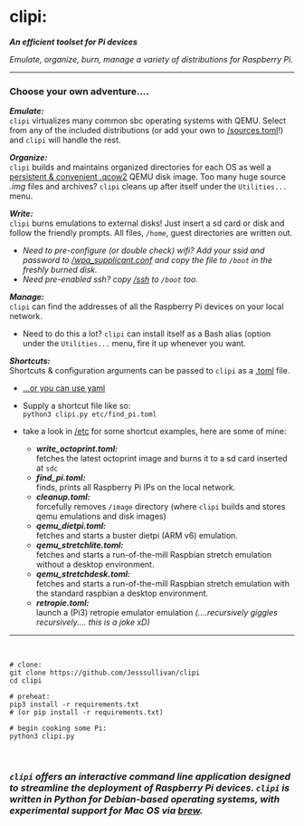# clipi:


***An efficient toolset for Pi devices***

*Emulate, organize, burn, manage a variety of distributions for Raspberry Pi.*

- - -

### Choose your own adventure....


***Emulate:***    
`clipi` virtualizes many common sbc operating systems with QEMU.  Select from any of the included distributions (or add your own to [/sources.toml](https://github.com/Jesssullivan/clipi/blob/master/sources.toml)!) and `clipi` will handle the rest.   
        
***Organize:***    
`clipi` builds and maintains organized directories for each OS as well a [persistent & convenient .qcow2](https://www.qemu.org/docs/master/interop/qemu-img.html)  QEMU disk image.  Too many huge source *.img* files and archives?  `clipi` cleans up after itself under the ```Utilities...``` menu.

***Write:***    
`clipi` burns emulations to external disks!  Just insert a sd card or disk and follow the friendly prompts.  All files, `/home`, guest directories are written out.
- *Need to pre-configure (or double check) wifi?  Add your ssid and password to [/wpa_supplicant.conf](https://github.com/Jesssullivan/clipi/blob/master/wpa_supplicant.conf) and copy the file to `/boot` in the freshly burned disk.*     
- *Need pre-enabled ssh? copy [/ssh](https://github.com/Jesssullivan/clipi/blob/master/ssh) to `/boot` too.*

***Manage:***   
`clipi` can find the addresses of all the Raspberry Pi devices on your local network.       
- Need to do this a lot?  `clipi` can install itself as a Bash alias (option under the ```Utilities...``` menu, fire it up whenever you want.           

    
***Shortcuts:***             
Shortcuts & configuration arguments can be passed to `clipi` as a [.toml](https://github.com/toml-lang/toml) file.
- [...or you can use yaml](https://yaml.org/)                
- Supply a shortcut file like so:           
```python3 clipi.py etc/find_pi.toml```         
        

       
- take a look in [/etc](https://github.com/Jesssullivan/clipi/tree/master/etc) for some shortcut examples, here are some of mine:
   - ***write_octoprint.toml:***            
     fetches the latest octoprint image and burns it to a sd card inserted at `sdc` 
   - ***find_pi.toml:***            
     finds, prints all Raspberry Pi IPs on the local network.       
   - ***cleanup.toml:***            
     forcefully removes `/image` directory (where `clipi` builds and stores qemu emulations and disk images)
   - ***qemu_dietpi.toml:***            
     fetches and starts a buster dietpi (ARM v6) emulation.         
   - ***qemu_stretchlite.toml:***            
     fetches and starts a run-of-the-mill Raspbian stretch emulation without a desktop environment.         
   - ***qemu_stretchdesk.toml:***                            
     fetches and starts a run-of-the-mill Raspbian stretch emulation with the standard raspbian a desktop environment. 
   - ***retropie.toml:***                            
     launch a (Pi3) retropie emulator emulation *(....recursively giggles recursively....  this is a joke xD)*
                
                       
- - -    
    
<br>   
    
```shell script
# clone:
git clone https://github.com/Jesssullivan/clipi
cd clipi

# preheat:
pip3 install -r requirements.txt
# (or pip install -r requirements.txt)

# begin cooking some Pi:
python3 clipi.py
``` 
        
        
 <br>    
    
### *`clipi` offers an interactive command line application designed to streamline the deployment of Raspberry Pi devices.  `clipi` is written in Python for Debian-based operating systems, with experimental support for Mac OS via [brew](https://brew.sh/).*
       
